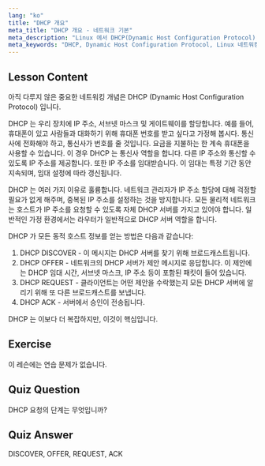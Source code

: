 ```yaml
---
lang: "ko"
title: "DHCP 개요"
meta_title: "DHCP 개요 - 네트워크 기본"
meta_description: "Linux 에서 DHCP(Dynamic Host Configuration Protocol) 에 대해 알아보세요. DHCP 가 IP 주소를 할당하는 방법과 4 단계 프로세스를 이해하세요. Linux 네트워킹 여정을 시작하세요!"
meta_keywords: "DHCP, Dynamic Host Configuration Protocol, Linux 네트워킹, IP 주소, DHCP 튜토리얼, 초보자, 가이드"
---
```


## Lesson Content

아직 다루지 않은 중요한 네트워킹 개념은 DHCP (Dynamic Host Configuration Protocol) 입니다.

DHCP 는 우리 장치에 IP 주소, 서브넷 마스크 및 게이트웨이를 할당합니다. 예를 들어, 휴대폰이 있고 사람들과 대화하기 위해 휴대폰 번호를 받고 싶다고 가정해 봅시다. 통신사에 전화해야 하고, 통신사가 번호를 줄 것입니다. 요금을 지불하는 한 계속 휴대폰을 사용할 수 있습니다. 이 경우 DHCP 는 통신사 역할을 합니다. 다른 IP 주소와 통신할 수 있도록 IP 주소를 제공합니다. 또한 IP 주소를 임대받습니다. 이 임대는 특정 기간 동안 지속되며, 임대 설정에 따라 갱신됩니다.

DHCP 는 여러 가지 이유로 훌륭합니다. 네트워크 관리자가 IP 주소 할당에 대해 걱정할 필요가 없게 해주며, 중복된 IP 주소를 설정하는 것을 방지합니다. 모든 물리적 네트워크는 호스트가 IP 주소를 요청할 수 있도록 자체 DHCP 서버를 가지고 있어야 합니다. 일반적인 가정 환경에서는 라우터가 일반적으로 DHCP 서버 역할을 합니다.

DHCP 가 모든 동적 호스트 정보를 얻는 방법은 다음과 같습니다:

1. DHCP DISCOVER - 이 메시지는 DHCP 서버를 찾기 위해 브로드캐스트됩니다.
2. DHCP OFFER - 네트워크의 DHCP 서버가 제안 메시지로 응답합니다. 이 제안에는 DHCP 임대 시간, 서브넷 마스크, IP 주소 등이 포함된 패킷이 들어 있습니다.
3. DHCP REQUEST - 클라이언트는 어떤 제안을 수락했는지 모든 DHCP 서버에 알리기 위해 또 다른 브로드캐스트를 보냅니다.
4. DHCP ACK - 서버에서 승인이 전송됩니다.

DHCP 는 이보다 더 복잡하지만, 이것이 핵심입니다.

## Exercise

이 레슨에는 연습 문제가 없습니다.

## Quiz Question

DHCP 요청의 단계는 무엇입니까?

## Quiz Answer

DISCOVER, OFFER, REQUEST, ACK

